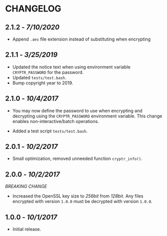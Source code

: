 CHANGELOG
=========

## 2.1.2 - *7/10/2020*

- Append `.aes` file extension instead of substituting when encrypting

## 2.1.1 - *3/25/2019*

- Updated the notice text when using environment variable `CRYPTR_PASSWORD` for the password.
- Updated `tests/test.bash`.
- Bump copyright year to 2019.

## 2.1.0 - *10/4/2017*

- You may now define the password to use when encrypting and decrypting using the `CRYPTR_PASSWORD` environment variable. This change enables non-interactive/batch operations.

- Added a test script `tests/test.bash`.

## 2.0.1 - *10/2/2017*

- Small optimization, removed unneeded function `cryptr_info()`.

## 2.0.0 - *10/2/2017*

*BREAKING CHANGE*
- Increased the OpenSSL key size to *256bit* from *128bit*. Any files encrypted with version `1.0.0` must be decrypted with version `1.0.0`. 

## 1.0.0 - *10/1/2017*

- Initial release.
